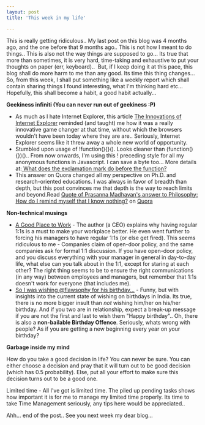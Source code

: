 ```yaml
---
layout: post
title: 'This week in my life'

---
```


This is really getting ridiculous.. My last post on this blog was 4 months ago, and the one before that 9 months ago.. This is not how I meant to do things.. This is also not the way things are supposed to go... Its true that more than sometimes, it is very hard, time-taking and exhaustive to put your thoughts on paper (err, keyboard)..  But, if I keep doing it at this pace, this blog shall do more harm to me than any good. Its time this thing changes... So, from this week, I shall put something like a weekly report which shall contain sharing things I found interesting, what I'm thinking hard etc...  Hopefully, this shall become a habit, a good habit actually...

<strong>Geekiness infiniti (You can never run out of geekiness :P)</strong>
<ul>
	<li>As much as I hate Internet Explorer, this article <a href="http://www.nczonline.net/blog/2012/08/22/the-innovations-of-internet-explorer/">The Innovations of Internet Explorer</a> reminded (and taught) me how it was a really innovative game changer at that time, without which the browsers wouldn't have been today where they are are.. Seriously, Internet Explorer seems like it threw away a whole new world of opportunity.</li>
	<li>Stumbled upon usage of !function(){}(). Looks cleaner than (function(){})().. From now onwards, I'm using this ! preceding style for all my anonymous functions in Javascript. I can save a byte too... More details at:<a href="http://stackoverflow.com/questions/3755606/what-does-the-exclamation-mark-do-before-the-function"> What does the exclamation mark do before the function?</a></li>
	<li>This answer on Quora changed all my perspective on Ph.D. and research-oriented educations. I was always in favor of breadth than depth, but this post convinces me that depth is the way to reach limits and beyond.<span class="quora-content-embed" data-name="Philosophy/How-do-I-remind-myself-that-I-know-nothing/answer/Prasanna-Madhavan/quote/15186">Read <a class="quora-content-link" href="http://www.quora.com/Philosophy/How-do-I-remind-myself-that-I-know-nothing/answer/Prasanna-Madhavan/quote/15186" data-width="575" data-height="4888" data-embed="vQYqyYA" data-type="quote" data-id="15186" data-key="8406a3e7ea9306047c76e9ce0e2e8aca">Quote of Prasanna Madhavan's answer to Philosophy: How do I remind myself that I know nothing?</a> on <a href="http://www.quora.com">Quora</a><script type="text/javascript" src="http://www.quora.com/widgets/content"></script></span></li>
</ul>
<strong>Non-technical musings</strong>
<ul>
	<li><a href="http://bhorowitz.com/2012/08/18/a-good-place-to-work/">A Good Place to Work</a> - The author (a CEO) explains why having regular 1:1s is a must to make your workplace better. He even went further to forcing his managers to have regular 1:1s (or else get fired). This seems ridiculous to me - Companies claim of open-door policy, and the same companies ask for formal 1:1 discussion. If you have open-door policy, and you discuss everything with your manager in general in day-to-day life, what else can you talk about in the 1:1, except for staring at each other? The right thing seems to be to ensure the right communications (in any way) between employees and managers, but remember that 1:1s doesn't work for everyone (that includes me).</li>
	<li><a href="http://gtoosphere.blogspot.in/2012/08/so-i-was-wishing-flawsophy-for-his.html">So I was wishing @flawsophy for his birthday...</a> - Funny, but with insights into the current state of wishing on birthdays in India. Its true, there is no more bigger insult than <em>not</em> wishing him/her on his/her birthday. And if you two are in relationship, expect a break-up message if you are not the first and last to wish them "Happy birthday".. Oh, there is also a <strong>non-bailable Birthday Offence</strong>. Seriously, whats wrong with people? As if you are getting a new beginning every year on your birthday?</li>
</ul>
<strong>Garbage inside my mind</strong>

How do you take a good decision in life? You can never be sure. You can either choose a decision and pray that it will turn out to be good decision (which has 0.5 probability). Else, put all your effort to make sure this decision turns out to be a good one.

Limited time - All I've got is limited time. The piled up pending tasks shows how important it is for me to manage my limited time properly. Its time to take Time Management seriously, any tips here would be appreciated..

Ahh... end of the post.. See you next week my dear blog...
